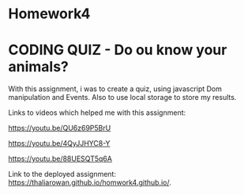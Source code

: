# Homework4
# CODING QUIZ - Do ou know your animals?

With this assignment, i was to create a quiz, using javascript Dom manipulation and Events. Also to use local storage to store my results.

Links to videos which helped me with this assignment: 

https://youtu.be/QU6z69P5BrU

https://youtu.be/4QyJJHYC8-Y

https://youtu.be/88UESQT5q6A


Link to the deployed assignment:  https://thaliarowan.github.io/homwork4.github.io/.
